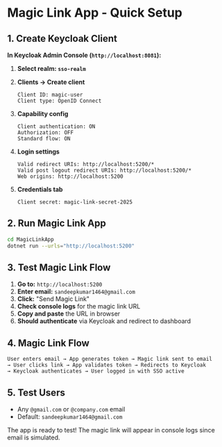 # Magic Link App - Quick Setup

## 1. Create Keycloak Client

**In Keycloak Admin Console (`http://localhost:8081`):**

1. **Select realm: `sso-realm`**
2. **Clients → Create client**
   ```
   Client ID: magic-user
   Client type: OpenID Connect
   ```

2. **Capability config**
   ```
   Client authentication: ON
   Authorization: OFF
   Standard flow: ON
   ```

3. **Login settings**
   ```
   Valid redirect URIs: http://localhost:5200/*
   Valid post logout redirect URIs: http://localhost:5200/*
   Web origins: http://localhost:5200
   ```

4. **Credentials tab**
   ```
   Client secret: magic-link-secret-2025
   ```

## 2. Run Magic Link App

```bash
cd MagicLinkApp
dotnet run --urls="http://localhost:5200"
```

## 3. Test Magic Link Flow

1. **Go to:** `http://localhost:5200`
2. **Enter email:** `sandeepkumar1464@gmail.com`
3. **Click:** "Send Magic Link"
4. **Check console logs** for the magic link URL
5. **Copy and paste** the URL in browser
6. **Should authenticate** via Keycloak and redirect to dashboard

## 4. Magic Link Flow

```
User enters email → App generates token → Magic link sent to email
→ User clicks link → App validates token → Redirects to Keycloak
→ Keycloak authenticates → User logged in with SSO active
```

## 5. Test Users

- Any `@gmail.com` or `@company.com` email
- Default: `sandeepkumar1464@gmail.com`

The app is ready to test! The magic link will appear in console logs since email is simulated.
